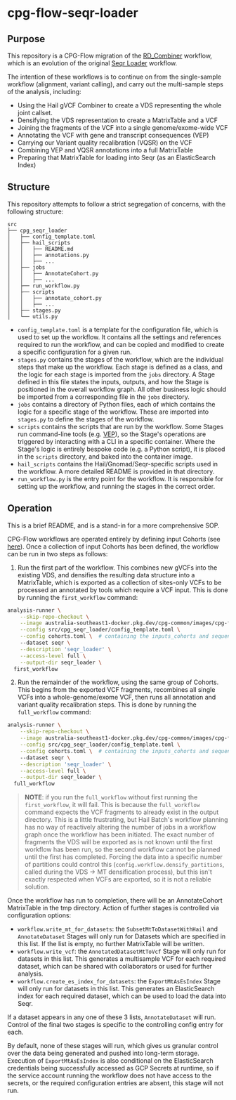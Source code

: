 # cpg-flow-seqr-loader

## Purpose

This repository is a CPG-Flow migration of the [RD_Combiner](https://github.com/populationgenomics/production-pipelines/blob/main/cpg_workflows/stages/rd_combiner.py) workflow, which is an evolution of the original [Seqr Loader](https://github.com/populationgenomics/production-pipelines/blob/main/cpg_workflows/stages/seqr_loader.py) workflow.

The intention of these workflows is to continue on from the single-sample workflow (alignment, variant calling), and carry out the multi-sample steps of the analysis, including:

- Using the Hail gVCF Combiner to create a VDS representing the whole joint callset.
- Densifying the VDS representation to create a MatrixTable and a VCF
- Joining the fragments of the VCF into a single genome/exome-wide VCF
- Annotating the VCF with gene and transcript consequences (VEP)
- Carrying our Variant quality recalibration (VQSR) on the VCF
- Combining VEP and VQSR annotations into a full MatrixTable
- Preparing that MatrixTable for loading into Seqr (as an ElasticSearch Index)

## Structure

This repository attempts to follow a strict segregation of concerns, with the following structure:

```commandline
src
├── cpg_seqr_loader
│   ├── config_template.toml
│   ├── hail_scripts
│   │   ├── README.md
│   │   ├── annotations.py
│   │   ├── ...
│   ├── jobs
│   │   ├── AnnotateCohort.py
│   │   ├── ...
│   ├── run_workflow.py
│   ├── scripts
│   │   ├── annotate_cohort.py
│   │   ├── ...
│   ├── stages.py
│   └── utils.py
```

- `config_template.toml` is a template for the configuration file, which is used to set up the workflow. It contains all the settings and references required to run the workflow, and can be copied and modified to create a specific configuration for a given run.
- `stages.py` contains the stages of the workflow, which are the individual steps that make up the workflow. Each stage is defined as a class, and the logic for each stage is imported from the `jobs` directory. A Stage defined in this file states the inputs, outputs, and how the Stage is positioned in the overall workflow graph. All other business logic should be imported from a corresponding file in the `jobs` directory.
- `jobs` contains a directory of Python files, each of which contains the logic for a specific stage of the workflow. These are imported into `stages.py` to define the stages of the workflow.
- `scripts` contains the scripts that are run by the workflow. Some Stages run command-line tools (e.g. [VEP](https://asia.ensembl.org/info/docs/tools/vep/index.html)), so the Stage's operations are triggered by interacting with a CLI in a specific container. Where the Stage's logic is entirely bespoke code (e.g. a Python script), it is placed in the `scripts` directory, and baked into the container image.
- `hail_scripts` contains the Hail/Gnomad/Seqr-specific scripts used in the workflow. A more detailed README is provided in that directory.
- `run_workflow.py` is the entry point for the workflow. It is responsible for setting up the workflow, and running the stages in the correct order.

## Operation

This is a brief README, and is a stand-in for a more comprehensive SOP.

CPG-Flow workflows are operated entirely by defining input Cohorts (see [here](https://github.com/populationgenomics/team-docs/blob/main/metamist/cohorts.md)). Once a collection of input Cohorts has been defined, the workflow can be run in two steps as follows:

1. Run the first part of the workflow. This combines new gVCFs into the existing VDS, and densifies the resulting data structure into a MatrixTable, which is exported as a collection of sites-only VCFs to be processed an annotated by tools which require a VCF input. This is done by running the `first_workflow` command:

```bash
analysis-runner \
    --skip-repo-checkout \
    --image australia-southeast1-docker.pkg.dev/cpg-common/images/cpg-flow-seqr-loader:0.1.1 \
    --config src/cpg_seqr_loader/config_template.toml \
    --config cohorts.toml \  # containing the inputs_cohorts and sequencing_type
    --dataset seqr \
    --description 'seqr_loader' \
    --access-level full \
    --output-dir seqr_loader \
  first_workflow
```

2. Run the remainder of the workflow, using the same group of Cohorts. This begins from the exported VCF fragments, recombines all single VCFs into a whole-genome/exome VCF, then runs all annotation and variant quality recalibration steps. This is done by running the `full_workflow` command:

```bash
analysis-runner \
    --skip-repo-checkout \
    --image australia-southeast1-docker.pkg.dev/cpg-common/images/cpg-flow-seqr-loader:0.1.1 \
    --config src/cpg_seqr_loader/config_template.toml \
    --config cohorts.toml \  # containing the inputs_cohorts and sequencing_type
    --dataset seqr \
    --description 'seqr_loader' \
    --access-level full \
    --output-dir seqr_loader \
  full_workflow
```

> **NOTE**: if you run the `full_workflow` without first running the `first_workflow`, it will fail. This is because the `full_workflow` command expects the VCF fragments to already exist in the output directory. This is a little frustrating, but Hail Batch's workflow planning has no way of reactively altering the number of jobs in a workflow graph once the workflow has been initiated. The exact number of fragments the VDS will be exported as is not known until the first workflow has been run, so the second workflow cannot be planned until the first has completed. Forcing the data into a specific number of partitions could control this (`config.workflow.densify_partitions`, called during the VDS -> MT densification process), but this isn't exactly respected when VCFs are exported, so it is not a reliable solution.

Once the workflow has run to completion, there will be an AnnotateCohort MatrixTable in the tmp directory. Action of further stages is controlled via configuration options:

* `workflow.write_mt_for_datasets`: the `SubsetMtToDatasetWithHail` and `AnnotateDataset` Stages will only run for Datasets which are specified in this list. If the list is empty, no further MatrixTable will be written.
* `workflow.write_vcf`: the `AnnotatedDatasetMtToVcf` Stage will only run for datasets in this list. This generates a multisample VCF for each required dataset, which can be shared with collaborators or used for further analysis.
* `workflow.create_es_index_for_datasets`: the `ExportMtAsEsIndex` Stage will only run for datasets in this list. This generates an ElasticSearch index for each required dataset, which can be used to load the data into Seqr.

If a dataset appears in any one of these 3 lists, `AnnotateDataset` will run. Control of the final two stages is specific to the controlling config entry for each.

By default, none of these stages will run, which gives us granular control over the data being generated and pushed into long-term storage. Execution of `ExportMtAsEsIndex` is also conditional on the ElasticSearch credentials being successfully accessed as GCP Secrets at runtime, so if the service account running the workflow does not have access to the secrets, or the required configuration entries are absent, this stage will not run.
